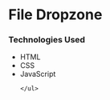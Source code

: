 <h1>File Dropzone</h1>
<dl>
  <dt><h3>Technologies Used</h3></dt>
  <dl>
    <ul>
      
  <li>HTML</li>
  <li>CSS</li>
  <li>JavaScript</li>

    </ul>
  </dl>
</dl>
